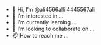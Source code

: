 - 👋 Hi, I’m @ali4566allii4445567ali
- 👀 I’m interested in ...
- 🌱 I’m currently learning ...
- 💞️ I’m looking to collaborate on ...
- 📫 How to reach me ...

<!---
ali4566allii4445567ali/ali4566allii4445567ali is a ✨ special ✨ repository because its `README.md` (this file) appears on your GitHub profile.
You can click the Preview link to take a look at your changes.
--->
